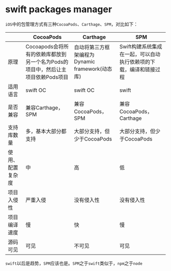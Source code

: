 <!--
 * @Author: tangdaoyong
 * @Date: 2021-05-21 10:23:08
 * @LastEditors: tangdaoyong
 * @LastEditTime: 2021-05-21 10:29:56
 * @Description: swift packages manager
-->
# swift packages manager

`iOS`中的包管理方式有三种`CocoaPods`、`Carthage`、`SPM`，对比如下：

| | CocoaPods | Carthage | SPM |
| - | - | - | - |
| 原理 | Cocoapods会将所有的依赖库都放到另一个名为Pods的项目中，然后让主项目依赖Pods项目 | 自动将第三方框架编程为Dynamic framework(动态库) | Swift构建系统集成在一起，可以自动执行依赖项的下载，编译和链接过程 |
| 适用语言 | swift OC | swift OC | swift |
| 是否兼容 | 兼容Carthage，SPM | 兼容 CocoaPods，SPM | 兼容 CocoaPods，Carthage |
| 支持库数量 | 多，基本大部分都支持 | 大部分支持，但少于CocoaPods | 大部分支持，但少于CocoaPods |
| 使用、配置复杂度 | 中 | 高 | 低 |
| 项目入侵性 | 严重入侵 | 没有侵入性 | 没有侵入性 |
| 项目编译速度 | 慢 | 快 | 慢 |
| 源码可见 | 可见 | 不可见 | 可见 |

`swift`以后是趋势，`SPM`应该也是。`SPM`之于`swift`类似于，`npm`之于`node`